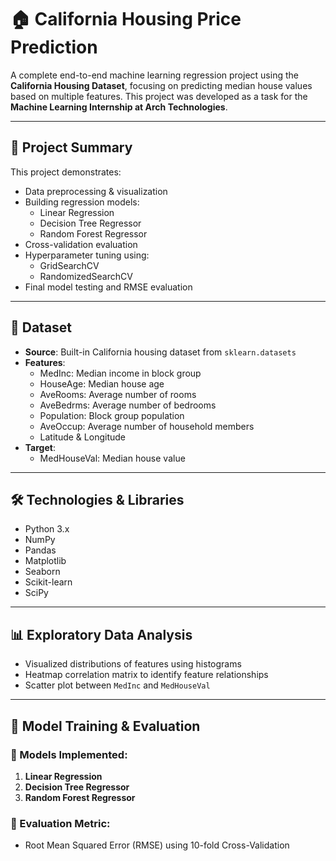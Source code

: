 # 🏠 California Housing Price Prediction

A complete end-to-end machine learning regression project using the **California Housing Dataset**, focusing on predicting median house values based on multiple features. This project was developed as a task for the **Machine Learning Internship at Arch Technologies**.

---

## 📌 Project Summary

This project demonstrates:

- Data preprocessing & visualization
- Building regression models:
  - Linear Regression
  - Decision Tree Regressor
  - Random Forest Regressor
- Cross-validation evaluation
- Hyperparameter tuning using:
  - GridSearchCV
  - RandomizedSearchCV
- Final model testing and RMSE evaluation

---

## 📁 Dataset

- **Source**: Built-in California housing dataset from `sklearn.datasets`
- **Features**:
  - MedInc: Median income in block group
  - HouseAge: Median house age
  - AveRooms: Average number of rooms
  - AveBedrms: Average number of bedrooms
  - Population: Block group population
  - AveOccup: Average number of household members
  - Latitude & Longitude
- **Target**:
  - MedHouseVal: Median house value

---

## 🛠️ Technologies & Libraries

- Python 3.x
- NumPy
- Pandas
- Matplotlib
- Seaborn
- Scikit-learn
- SciPy

---

## 📊 Exploratory Data Analysis

- Visualized distributions of features using histograms
- Heatmap correlation matrix to identify feature relationships
- Scatter plot between `MedInc` and `MedHouseVal`

---

## 🧪 Model Training & Evaluation

### 📌 Models Implemented:

1. **Linear Regression**
2. **Decision Tree Regressor**
3. **Random Forest Regressor**

### 📌 Evaluation Metric:
- Root Mean Squared Error (RMSE) using 10-fold Cross-Validation
